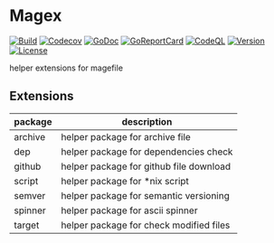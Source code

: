 # Magex

[![Build](https://github.com/iwaltgen/magex/actions/workflows/build.yml/badge.svg)](https://github.com/iwaltgen/magex/actions/workflows/build.yml)
[![Codecov](https://codecov.io/gh/iwaltgen/magex/branch/main/graph/badge.svg?token=LF4hBvHOQW)](https://codecov.io/gh/iwaltgen/magex)
[![GoDoc](https://pkg.go.dev/badge/github.com/iwaltgen/magex)](https://pkg.go.dev/github.com/iwaltgen/magex)
[![GoReportCard](https://goreportcard.com/badge/github.com/iwaltgen/magex)](https://goreportcard.com/report/github.com/iwaltgen/magex)
[![CodeQL](https://github.com/iwaltgen/magex/actions/workflows/code-ql.yml/badge.svg)](https://github.com/iwaltgen/magex/actions/workflows/code-ql.yml)
[![Version](https://img.shields.io/badge/version-v0.2.0-blue.svg)](https://github.com/iwaltgen/magex/tags)
[![License](https://img.shields.io/github/license/iwaltgen/magex)](https://github.com/iwaltgen/magex/blob/main/LICENSE)

helper extensions for magefile

## Extensions

| package | description                             |
| ------- | --------------------------------------- |
| archive | helper package for archive file         |
| dep     | helper package for dependencies check   |
| github  | helper package for github file download |
| script  | helper package for \*nix script         |
| semver  | helper package for semantic versioning  |
| spinner | helper package for ascii spinner        |
| target  | helper package for check modified files |
